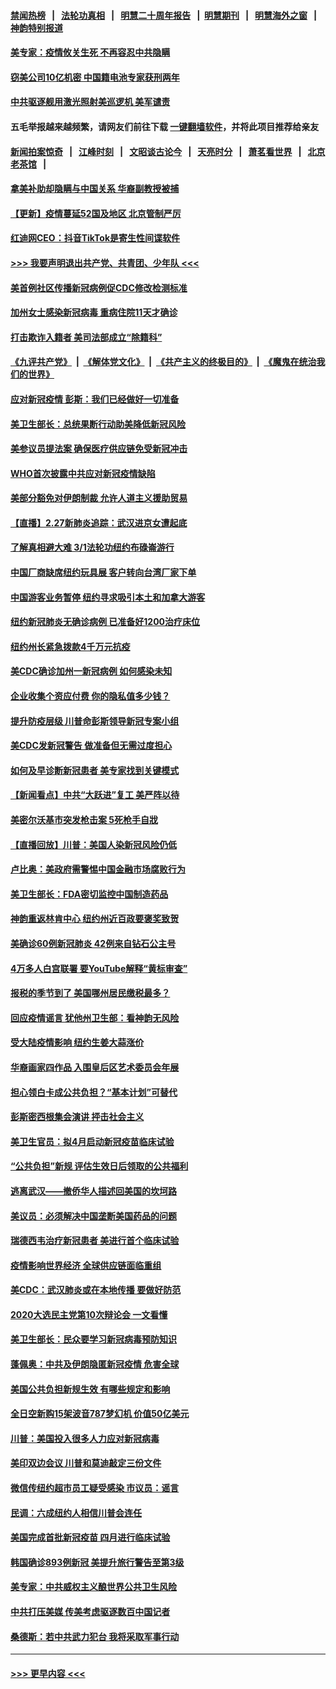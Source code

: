 #### [禁闻热榜](热点新闻.md?=0)  &nbsp;&nbsp;|&nbsp;&nbsp; [法轮功真相](https://github.com/gfw-breaker/truth/blob/master/README.md?=0) &nbsp;&nbsp;|&nbsp;&nbsp; [明慧二十周年报告](https://github.com/gfw-breaker/mh-reports/blob/master/README.md?=0) &nbsp;&nbsp;|&nbsp;&nbsp;[明慧期刊](https://github.com/gfw-breaker/mh-qikan) &nbsp;&nbsp;|&nbsp;&nbsp; [明慧海外之窗](https://github.com/gfw-breaker/mh-news/blob/master/README.md?=0) &nbsp;&nbsp;|&nbsp;&nbsp; [神韵特别报道](https://github.com/gfw-breaker/mh-news/blob/master/shenyun.md?=0)
#### [美专家：疫情攸关生死 不再容忍中共隐瞒](../pages/nsc412/n11901694.md?t=02281431) 
#### [窃美公司10亿机密 中国籍电池专家获刑两年](../pages/nsc412/n11901996.md?t=02281431) 
#### [中共驱逐舰用激光照射美巡逻机 美军谴责](../pages/nsc412/n11901964.md?t=02281431) 
#### 五毛举报越来越频繁，请网友们前往下载 [一键翻墙软件](https://github.com/gfw-breaker/ssr-accounts)，并将此项目推荐给亲友
#### [新闻拍案惊奇](https://github.com/gfw-breaker/banned-news/blob/master/pages/link4.md) &nbsp;&nbsp;|&nbsp;&nbsp; [江峰时刻](https://github.com/gfw-breaker/banned-news/blob/master/pages/link4.md) &nbsp;&nbsp;|&nbsp;&nbsp; [文昭谈古论今](https://github.com/gfw-breaker/banned-news/blob/master/pages/link4.md) &nbsp;&nbsp;|&nbsp;&nbsp; [天亮时分](https://github.com/gfw-breaker/banned-news/blob/master/pages/link4.md) &nbsp;&nbsp;|&nbsp;&nbsp; [萧茗看世界](https://github.com/gfw-breaker/banned-news/blob/master/pages/link4.md) &nbsp;&nbsp;|&nbsp;&nbsp; [北京老茶馆](https://github.com/gfw-breaker/banned-news/blob/master/pages/link4.md) &nbsp;&nbsp;|&nbsp;&nbsp; 
#### [拿美补助却隐瞒与中国关系 华裔副教授被捕](../pages/nsc412/n11901687.md?t=02281431) 
#### [【更新】疫情蔓延52国及地区 北京管制严厉](../pages/nsc412/n11890652.md?t=02281431) 
#### [红迪网CEO：抖音TikTok是寄生性间谍软件](../pages/nsc412/n11901675.md?t=02281431) 
#### [>>> 我要声明退出共产党、共青团、少年队 <<<](https://github.com/begood0513/goodnews/blob/master/quit/letter.md) 
#### [美首例社区传播新冠病例促CDC修改检测标准](../pages/nsc412/n11901490.md?t=02281431) 
#### [加州女士感染新冠病毒 重病住院11天才确诊](../pages/nsc412/n11901246.md?t=02281431) 
#### [打击欺诈入籍者 美司法部成立“除籍科”](../pages/nsc412/n11901364.md?t=02281431) 
#### [《九评共产党》](https://github.com/begood0513/9ping.md/blob/master/README.md) &nbsp;|&nbsp; [《解体党文化》](../../../../jtdwh.md/blob/master/README.md)  &nbsp;|&nbsp; [《共产主义的终极目的》](../../../../gczydzjmd.md/blob/master/README.md) &nbsp;|&nbsp; [《魔鬼在统治我们的世界》](../../../../mgztzwmdsj.md/blob/master/README.md) 
#### [应对新冠疫情 彭斯：我们已经做好一切准备](../pages/nsc412/n11901268.md?t=02281431) 
#### [美卫生部长：总统果断行动助美降低新冠风险](../pages/nsc412/n11900906.md?t=02281431) 
#### [美参议员提法案 确保医疗供应链免受新冠冲击](../pages/nsc412/n11901144.md?t=02281431) 
#### [WHO首次披露中共应对新冠疫情缺陷](../pages/nsc412/n11900978.md?t=02281431) 
#### [美部分豁免对伊朗制裁 允许人道主义援助贸易](../pages/nsc412/n11900859.md?t=02281431) 
#### [【直播】2.27新肺炎追踪：武汉进京女遭起底](../pages/nsc412/n11900415.md?t=02281431) 
#### [了解真相避大难  3/1法轮功纽约布碌崙游行](../pages/nsc412/n11899501.md?t=02281431) 
#### [中国厂商缺席纽约玩具展  客户转向台湾厂家下单](../pages/nsc412/n11899505.md?t=02281431) 
#### [中国游客业务暂停  纽约寻求吸引本土和加拿大游客](../pages/nsc412/n11899492.md?t=02281431) 
#### [纽约新冠肺炎无确诊病例  已准备好1200治疗床位](../pages/nsc412/n11899474.md?t=02281431) 
#### [纽约州长紧急拨款4千万元抗疫](../pages/nsc412/n11899477.md?t=02281431) 
#### [美CDC确诊加州一新冠病例 如何感染未知](../pages/nsc412/n11899165.md?t=02281431) 
#### [企业收集个资应付费 你的隐私值多少钱？](../pages/nsc412/n11898097.md?t=02281431) 
#### [提升防疫层级 川普命彭斯领导新冠专案小组](../pages/nsc412/n11898934.md?t=02281431) 
#### [美CDC发新冠警告 做准备但无需过度担心](../pages/nsc412/n11898923.md?t=02281431) 
#### [如何及早诊断新冠患者 美专家找到关键模式](../pages/nsc412/n11898626.md?t=02281431) 
#### [【新闻看点】中共“大跃进”复工 美严阵以待](../pages/nsc412/n11898221.md?t=02281431) 
#### [美密尔沃基市突发枪击案 5死枪手自戕](../pages/nsc412/n11898687.md?t=02281431) 
#### [【直播回放】川普：美国人染新冠风险仍低](../pages/nsc412/n11898088.md?t=02281431) 
#### [卢比奥：美政府需警惕中国金融市场腐败行为](../pages/nsc412/n11898327.md?t=02281431) 
#### [美卫生部长：FDA密切监控中国制造药品](../pages/nsc412/n11898231.md?t=02281431) 
#### [神韵重返林肯中心 纽约州近百政要褒奖致贺](../pages/nsc412/n11893366.md?t=02281431) 
#### [美确诊60例新冠肺炎 42例来自钻石公主号](../pages/nsc412/n11898098.md?t=02281431) 
#### [4万多人白宫联署 要YouTube解释“黄标审查”](../pages/nsc412/n11897803.md?t=02281431) 
#### [报税的季节到了 美国哪州居民缴税最多？](../pages/nsc412/n11897626.md?t=02281431) 
#### [回应疫情谣言 犹他州卫生部：看神韵无风险](../pages/nsc412/n11896078.md?t=02281431) 
#### [受大陆疫情影响  纽约生姜大蒜涨价](../pages/nsc412/n11896485.md?t=02281431) 
#### [华裔画家四作品  入围皇后区艺术委员会年展](../pages/nsc412/n11896497.md?t=02281431) 
#### [担心领白卡成公共负担？“基本计划”可替代](../pages/nsc412/n11896478.md?t=02281431) 
#### [彭斯密西根集会演讲 抨击社会主义](../pages/nsc412/n11896543.md?t=02281431) 
#### [美卫生官员：拟4月启动新冠疫苗临床试验](../pages/nsc412/n11896357.md?t=02281431) 
#### [“公共负担”新规  评估生效日后领取的公共福利](../pages/nsc412/n11893847.md?t=02281431) 
#### [逃离武汉——撤侨华人描述回美国的坎坷路](../pages/nsc412/n11895897.md?t=02281431) 
#### [美议员：必须解决中国垄断美国药品的问题](../pages/nsc412/n11895991.md?t=02281431) 
#### [瑞德西韦治疗新冠患者 美进行首个临床试验](../pages/nsc412/n11895845.md?t=02281431) 
#### [疫情影响世界经济 全球供应链面临重组](../pages/nsc412/n11895634.md?t=02281431) 
#### [美CDC：武汉肺炎或在本地传播 要做好防范](../pages/nsc412/n11895597.md?t=02281431) 
#### [2020大选民主党第10次辩论会 一文看懂](../pages/nsc412/n11895486.md?t=02281431) 
#### [美卫生部长：民众要学习新冠病毒预防知识](../pages/nsc412/n11895308.md?t=02281431) 
#### [蓬佩奥：中共及伊朗隐匿新冠疫情 危害全球](../pages/nsc412/n11895492.md?t=02281431) 
#### [美国公共负担新规生效 有哪些规定和影响](../pages/nsc412/n11893866.md?t=02281431) 
#### [全日空新购15架波音787梦幻机 价值50亿美元](../pages/nsc412/n11895154.md?t=02281431) 
#### [川普：美国投入很多人力应对新冠病毒](../pages/nsc412/n11894977.md?t=02281431) 
#### [美印双边会议 川普和莫迪敲定三份文件](../pages/nsc412/n11894247.md?t=02281431) 
#### [微信传纽约超市员工疑受感染  市议员：谣言](../pages/nsc412/n11893861.md?t=02281431) 
#### [民调：六成纽约人相信川普会连任](../pages/nsc412/n11893884.md?t=02281431) 
#### [美国完成首批新冠疫苗 四月进行临床试验](../pages/nsc412/n11893526.md?t=02281431) 
#### [韩国确诊893例新冠 美提升旅行警告至第3级](../pages/nsc412/n11893662.md?t=02281431) 
#### [美专家：中共威权主义酿世界公共卫生风险](../pages/nsc412/n11893474.md?t=02281431) 
#### [中共打压美媒 传美考虑驱逐数百中国记者](../pages/nsc412/n11893178.md?t=02281431) 
#### [桑德斯：若中共武力犯台 我将采取军事行动](../pages/nsc412/n11893282.md?t=02281431) 

----
#### [ >>> 更早内容 <<< ](../indexes/nsc412-earlier.md)

